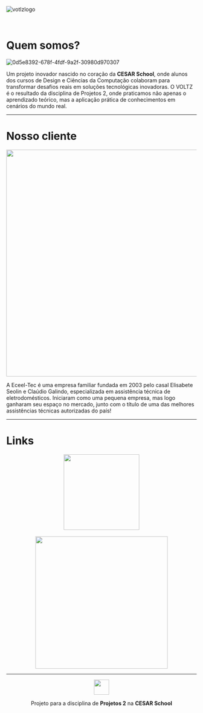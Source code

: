 ![votlzlogo](https://github.com/Voltz-Corp/.github/assets/117609505/d4d5c73e-1fc0-4169-8d2c-30d4cf157926)

<br>

# Quem somos?
![0d5e8392-678f-4fdf-9a2f-30980d970307](https://github.com/Voltz-Corp/.github/assets/117609505/2a0900d8-27de-4dc8-849f-1e21f58ae4ab)

Um projeto inovador nascido no coração da <b>CESAR School</b>, onde alunos dos cursos de Design e Ciências da Computação colaboram para transformar desafios reais em soluções tecnológicas inovadoras. O VOLTZ é o resultado da disciplina de Projetos 2, onde praticamos não apenas o aprendizado teórico, mas a aplicação prática de conhecimentos em cenários do mundo real.

---

# Nosso cliente
<p align=center><img src="https://github.com/Voltz-Corp/.github/assets/117609505/34c6398e-68e8-4b6f-9851-9e601fd4feef" width=600px></p>

A Eceel-Tec é uma empresa familiar fundada em 2003 pelo casal Elisabete Seolin e Claúdio Galindo, especializada em assistência técnica de eletrodomésticos.  Iniciaram como uma pequena empresa, mas logo ganharam seu espaço no mercado, junto com o título de uma das melhores assistências técnicas autorizadas do país!

---

# Links
<p align=center>
  <a href="https://sites.google.com/cesar.school/grupovoltz/">
    <img src="https://img.shields.io/badge/google site-FDDD14?style=for-the-badge&logo=google&logoColor=white" width=200px/>
  </a>
  <br>
  <br>
  <a href="https://github.com/Voltz-Corp/Eceeltec-G4">
    <img src="https://github-readme-stats.vercel.app/api/pin/?username=Voltz-Corp&repo=Eceeltec-G4&show_owner=true&theme=dark" width=350px/>
  </a>
</p>

---

<p align="center"><img src="https://github.com/Taverna-Hub/ForgeSheets/assets/117609505/9287638f-8716-4e62-9989-a40882fbfed6" width="40px"></p>
<p align="center">Projeto para a disciplina de <strong>Projetos 2</strong> na <strong>CESAR School‎‎</strong></p>
